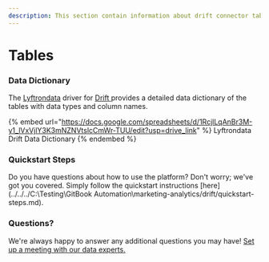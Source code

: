 ```yaml
---
description: This section contain information about drift connector tables information
---
```


# Tables

### Data Dictionary

The [Lyftrondata](https://www.lyftrondata.com/) driver for [Drift](https://www.lyftrondata.com/integration/marketing-analytics/drift//)[ ](https://www.lyftrondata.com/integration/drift/)provides a detailed data dictionary of the tables with data types and column names.

{% embed url="https://docs.google.com/spreadsheets/d/1RcjlLqAnBr3M-y1_lVxVjlY3K3mNZNVtslcCmWr-TUU/edit?usp=drive_link" %}
Lyftrondata Drift Data Dictionary
{% endembed %}

### Quickstart Steps

Do you have questions about how to use the platform? Don't worry; we've got you covered. Simply follow the quickstart instructions [here](../../../C:\Testing\GitBook Automation\marketing-analytics/drift/quickstart-steps.md).

### Questions? <a href="#questions" id="questions"></a>

We're always happy to answer any additional questions you may have! [Set up a meeting with our data experts.](https://www.lyftrondata.com/book-a-meeting/)

